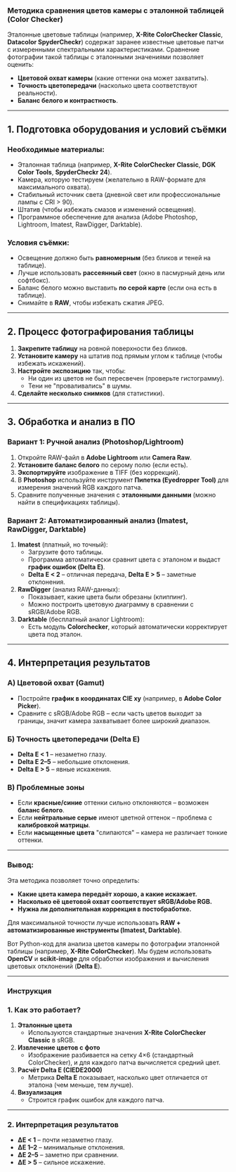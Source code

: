 ### **Методика сравнения цветов камеры с эталонной таблицей (Color Checker)**  

Эталонные цветовые таблицы (например, **X-Rite ColorChecker Classic**, **Datacolor SpyderCheckr**) содержат заранее известные цветовые патчи с измеренными спектральными характеристиками. Сравнение фотографии такой таблицы с эталонными значениями позволяет оценить:  
- **Цветовой охват камеры** (какие оттенки она может захватить).  
- **Точность цветопередачи** (насколько цвета соответствуют реальности).  
- **Баланс белого и контрастность**.  

---

## **1. Подготовка оборудования и условий съёмки**  
### **Необходимые материалы:**  
- Эталонная таблица (например, **X-Rite ColorChecker Classic**, **DGK Color Tools**, **SpyderCheckr 24**).  
- Камера, которую тестируем (желательно в RAW-формате для максимального охвата).  
- Стабильный источник света (дневной свет или профессиональные лампы с CRI > 90).  
- Штатив (чтобы избежать смазов и изменений освещения).  
- Программное обеспечение для анализа (Adobe Photoshop, Lightroom, Imatest, RawDigger, Darktable).  

### **Условия съёмки:**  
- Освещение должно быть **равномерным** (без бликов и теней на таблице).  
- Лучше использовать **рассеянный свет** (окно в пасмурный день или софтбокс).  
- Баланс белого можно выставить **по серой карте** (если она есть в таблице).  
- Снимайте в **RAW**, чтобы избежать сжатия JPEG.  

---

## **2. Процесс фотографирования таблицы**  
1. **Закрепите таблицу** на ровной поверхности без бликов.  
2. **Установите камеру** на штатив под прямым углом к таблице (чтобы избежать искажений).  
3. **Настройте экспозицию** так, чтобы:  
   - Ни один из цветов не был пересвечен (проверьте гистограмму).  
   - Тени не "проваливались" в шумы.  
4. **Сделайте несколько снимков** (для статистики).  

---

## **3. Обработка и анализ в ПО**  
### **Вариант 1: Ручной анализ (Photoshop/Lightroom)**  
1. Откройте RAW-файл в **Adobe Lightroom** или **Camera Raw**.  
2. **Установите баланс белого** по серому полю (если есть).  
3. **Экспортируйте** изображение в TIFF (без коррекций).  
4. В **Photoshop** используйте инструмент **Пипетка (Eyedropper Tool)** для измерения значений RGB каждого патча.  
5. Сравните полученные значения с **эталонными данными** (можно найти в спецификациях таблицы).  

### **Вариант 2: Автоматизированный анализ (Imatest, RawDigger, Darktable)**  
1. **Imatest** (платный, но точный):  
   - Загрузите фото таблицы.  
   - Программа автоматически сравнит цвета с эталоном и выдаст **график ошибок (Delta E)**.  
   - **Delta E < 2** – отличная передача, **Delta E > 5** – заметные отклонения.  
2. **RawDigger** (анализ RAW-данных):  
   - Показывает, какие цвета были обрезаны (клиппинг).  
   - Можно построить цветовую диаграмму в сравнении с sRGB/Adobe RGB.  
3. **Darktable** (бесплатный аналог Lightroom):  
   - Есть модуль **Colorchecker**, который автоматически корректирует цвета под эталон.  

---

## **4. Интерпретация результатов**  
### **А) Цветовой охват (Gamut)**  
- Постройте **график в координатах CIE xy** (например, в **Adobe Color Picker**).  
- Сравните с sRGB/Adobe RGB – если часть цветов выходит за границы, значит камера захватывает более широкий диапазон.  

### **Б) Точность цветопередачи (Delta E)**  
- **Delta E < 1** – незаметно глазу.  
- **Delta E 2–5** – небольшие отклонения.  
- **Delta E > 5** – явные искажения.  

### **В) Проблемные зоны**  
- Если **красные/синие** оттенки сильно отклоняются – возможен **баланс белого**.  
- Если **нейтральные серые** имеют цветной оттенок – проблема с **калибровкой матрицы**.  
- Если **насыщенные цвета** "слипаются" – камера не различает тонкие оттенки.  

---

### **Вывод:**  
Эта методика позволяет точно определить:  
- **Какие цвета камера передаёт хорошо, а какие искажает.**  
- **Насколько её цветовой охват соответствует sRGB/Adobe RGB.**  
- **Нужна ли дополнительная коррекция в постобработке.**  

Для максимальной точности лучше использовать **RAW + автоматизированные инструменты (Imatest, Darktable)**.

Вот Python-код для анализа цветов камеры по фотографии эталонной таблицы (например, **X-Rite ColorChecker**). Мы будем использовать **OpenCV** и **scikit-image** для обработки изображения и вычисления цветовых отклонений (**Delta E**).

---

### **Инструкция**  

### **1. Как это работает?**
1. **Эталонные цвета**  
   - Используются стандартные значения **X-Rite ColorChecker Classic** в sRGB.
2. **Извлечение цветов с фото**  
   - Изображение разбивается на сетку 4×6 (стандартный ColorChecker), и для каждого патча вычисляется средний цвет.
3. **Расчёт Delta E (CIEDE2000)**  
   - Метрика **Delta E** показывает, насколько цвет отличается от эталона (чем меньше, тем лучше).
4. **Визуализация**  
   - Строится график ошибок для каждого патча.

---

### **2. Интерпретация результатов**
- **ΔE < 1** – почти незаметно глазу.  
- **ΔE 1–2** – минимальные отклонения.  
- **ΔE 2–5** – заметно при сравнении.  
- **ΔE > 5** – сильное искажение.  

